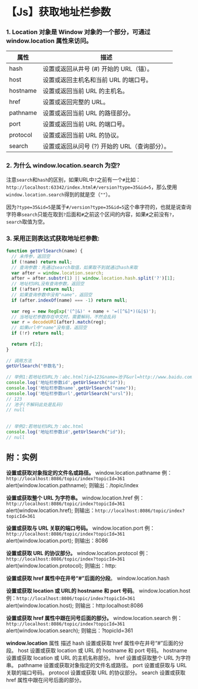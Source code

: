# 【Js】获取地址栏参数

### 1. Location 对象是 Window 对象的一个部分，可通过 window.location 属性来访问。

| 属性     | 描述                                          |
| -------- | --------------------------------------------- |
| hash     | 设置或返回从井号 (#) 开始的 URL（锚）。       |
| host     | 设置或返回主机名和当前 URL 的端口号。         |
| hostname | 设置或返回当前 URL 的主机名。                 |
| href     | 设置或返回完整的 URL。                        |
| pathname | 设置或返回当前 URL 的路径部分。               |
| port     | 设置或返回当前 URL 的端口号。                 |
| protocol | 设置或返回当前 URL 的协议。                   |
| search   | 设置或返回从问号 (?) 开始的 URL（查询部分）。 |

### 2. 为什么 window.location.search 为空?

注意`search`和`hash`的区别，如果URL中`?`之前有一个`#`比如：`http://localhost:63342/index.html#/version?type=35&id=5`，那么使用`window.location.search`得到的就是空（`""`）。

因为`?type=35&id=5`是属于`#/version?type=35&id=5`这个串字符的，也就是说查询字符串`search`只能在取到`?`后面和`#`之前这个区间的内容，如果`#`之前没有`?`，`search`取值为空。

### 3. 采用正则表达式获取地址栏参数:

```js
function getUrlSearch(name) {
  // 未传参，返回空
  if (!name) return null;
  // 查询参数：先通过search取值，如果取不到就通过hash来取
  var after = window.location.search;
  after = after.substr(1) || window.location.hash.split('?')[1];
  // 地址栏URL没有查询参数，返回空
  if (!after) return null;
  // 如果查询参数中没有"name"，返回空
  if (after.indexOf(name) === -1) return null;
 
  var reg = new RegExp('(^|&)' + name + '=([^&]*)(&|$)');
  // 当地址栏参数存在中文时，需要解码，不然会乱码
  var r = decodeURI(after).match(reg);
  // 如果url中"name"没有值，返回空
  if (!r) return null;
 
  return r[2];
}
 
// 调用方法
getUrlSearch("参数名");
 
// 举例1:若地址栏URL为：abc.html?id=123&name=池子&url=http://www.baidu.com
console.log('地址栏参数id',getUrlSearch("id"));
console.log('地址栏参数name',getUrlSearch("name"));
console.log('地址栏参数url',getUrlSearch("ursl"));
// 123
// 池子(不解码此处是乱码)
// null
 
 
// 举例2:若地址栏URL为：abc.html
console.log('地址栏参数id',getUrlSearch("id"));
// null
```

## 附：实例

**设置或获取对象指定的文件名或路径。**
window.location.pathname
例：`http://localhost:8086/topic/index?topicId=361`
alert(window.location.pathname); 则输出：/topic/index

**设置或获取整个 URL 为字符串。**
window.location.href
例：`http://localhost:8086/topic/index?topicId=361`
alert(window.location.href); 则输出：`http://localhost:8086/topic/index?topicId=361`

**设置或获取与 URL 关联的端口号码。**
window.location.port
例：`http://localhost:8086/topic/index?topicId=361`
alert(window.location.port); 则输出：8086

**设置或获取 URL 的协议部分。**
window.location.protocol
例：`http://localhost:8086/topic/index?topicId=361`
alert(window.location.protocol); 则输出：http:

**设置或获取 href 属性中在井号“#”后面的分段**。
window.location.hash

**设置或获取 location 或 URL的 hostname 和 port 号码**。
window.location.host
例：`http://localhost:8086/topic/index?topicId=361`
alert(window.location.host); 则输出：http:localhost:8086

**设置或获取 href 属性中跟在问号后面的部分。**
window.location.search
例：`http://localhost:8086/topic/index?topicId=361`
alert(window.location.search); 则输出：?topicId=361

**window.location**
属性          描述
hash         设置或获取 href 属性中在井号“#”后面的分段。
host         设置或获取 location 或 URL 的 hostname 和 port 号码。
hostname    设置或获取 location 或 URL 的主机名称部分。
href          设置或获取整个 URL 为字符串。
pathname    设置或获取对象指定的文件名或路径。
port          设置或获取与 URL 关联的端口号码。
protocol      设置或获取 URL 的协议部分。
search       设置或获取 href 属性中跟在问号后面的部分。
